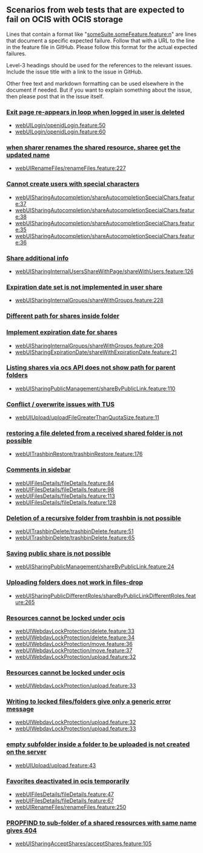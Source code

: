 ## Scenarios from web tests that are expected to fail on OCIS with OCIS storage

Lines that contain a format like "[someSuite.someFeature.feature:n](https://github.com/owncloud/web/path/to/feature)"
are lines that document a specific expected failure. Follow that with a URL to the line in the feature file in GitHub.
Please follow this format for the actual expected failures.

Level-3 headings should be used for the references to the relevant issues. Include the issue title with a link to the issue in GitHub.

Other free text and markdown formatting can be used elsewhere in the document if needed. But if you want to explain something about the issue, then please post that in the issue itself.


### [Exit page re-appears in loop when logged in user is deleted](https://github.com/owncloud/web/issues/4677)
-   [webUILogin/openidLogin.feature:50](https://github.com/owncloud/web/blob/master/tests/acceptance/features/webUILogin/openidLogin.feature#L50)
-   [webUILogin/openidLogin.feature:60](https://github.com/owncloud/web/blob/master/tests/acceptance/features/webUILogin/openidLogin.feature#L60)

### [when sharer renames the shared resource, sharee get the updated name](https://github.com/owncloud/ocis/issues/2256)
-   [webUIRenameFiles/renameFiles.feature:227](https://github.com/owncloud/web/blob/master/tests/acceptance/features/webUIRenameFiles/renameFiles.feature#L227)

### [Cannot create users with special characters](https://github.com/owncloud/ocis/issues/1417)
-   [webUISharingAutocompletion/shareAutocompletionSpecialChars.feature:37](https://github.com/owncloud/web/blob/master/tests/acceptance/features/webUISharingAutocompletion/shareAutocompletionSpecialChars.feature#L37)
-   [webUISharingAutocompletion/shareAutocompletionSpecialChars.feature:38](https://github.com/owncloud/web/blob/master/tests/acceptance/features/webUISharingAutocompletion/shareAutocompletionSpecialChars.feature#L38)
-   [webUISharingAutocompletion/shareAutocompletionSpecialChars.feature:35](https://github.com/owncloud/web/blob/master/tests/acceptance/features/webUISharingAutocompletion/shareAutocompletionSpecialChars.feature#L35)
-   [webUISharingAutocompletion/shareAutocompletionSpecialChars.feature:36](https://github.com/owncloud/web/blob/master/tests/acceptance/features/webUISharingAutocompletion/shareAutocompletionSpecialChars.feature#L36)


### [Share additional info](https://github.com/owncloud/ocis/issues/1253)
-   [webUISharingInternalUsersShareWithPage/shareWithUsers.feature:126](https://github.com/owncloud/web/blob/master/tests/acceptance/features/webUISharingInternalUsersShareWithPage/shareWithUsers.feature#L126)

### [Expiration date set is not implemented in user share](https://github.com/owncloud/ocis/issues/1250)
-   [webUISharingInternalGroups/shareWithGroups.feature:228](https://github.com/owncloud/web/blob/master/tests/acceptance/features/webUISharingInternalGroups/shareWithGroups.feature#L228)

### [Different path for shares inside folder](https://github.com/owncloud/ocis/issues/1231)

### [Implement expiration date for shares](https://github.com/owncloud/ocis/issues/1250)
- [webUISharingInternalGroups/shareWithGroups.feature:208](https://github.com/owncloud/web/blob/master/tests/acceptance/features/webUISharingInternalGroups/shareWithGroups.feature#L208)
- [webUISharingExpirationDate/shareWithExpirationDate.feature:21](https://github.com/owncloud/web/blob/master/tests/acceptance/features/webUISharingExpirationDate/shareWithExpirationDate.feature#L21)

### [Listing shares via ocs API does not show path for parent folders](https://github.com/owncloud/ocis/issues/1231)
-   [webUISharingPublicManagement/shareByPublicLink.feature:110](https://github.com/owncloud/web/blob/master/tests/acceptance/features/webUISharingPublicManagement/shareByPublicLink.feature#L111)

### [Conflict / overwrite issues with TUS](https://github.com/owncloud/ocis/issues/1294)
-   [webUIUpload/uploadFileGreaterThanQuotaSize.feature:11](https://github.com/owncloud/web/blob/master/tests/acceptance/features/webUIUpload/uploadFileGreaterThanQuotaSize.feature#L11)

### [restoring a file deleted from a received shared folder is not possible](https://github.com/owncloud/ocis/issues/1124)
-   [webUITrashbinRestore/trashbinRestore.feature:176](https://github.com/owncloud/web/blob/master/tests/acceptance/features/webUITrashbinRestore/trashbinRestore.feature#L176)

### [Comments in sidebar](https://github.com/owncloud/web/issues/1158)
-   [webUIFilesDetails/fileDetails.feature:84](https://github.com/owncloud/web/blob/master/tests/acceptance/features/webUIFilesDetails/fileDetails.feature#L84)
-   [webUIFilesDetails/fileDetails.feature:98](https://github.com/owncloud/web/blob/master/tests/acceptance/features/webUIFilesDetails/fileDetails.feature#L98)
-   [webUIFilesDetails/fileDetails.feature:113](https://github.com/owncloud/web/blob/master/tests/acceptance/features/webUIFilesDetails/fileDetails.feature#L113)
-   [webUIFilesDetails/fileDetails.feature:128](https://github.com/owncloud/web/blob/master/tests/acceptance/features/webUIFilesDetails/fileDetails.feature#L128)

### [Deletion of a recursive folder from trashbin is not possible](https://github.com/owncloud/product/issues/188)
-   [webUITrashbinDelete/trashbinDelete.feature:51](https://github.com/owncloud/web/blob/master/tests/acceptance/features/webUITrashbinDelete/trashbinDelete.feature#L51)
-   [webUITrashbinDelete/trashbinDelete.feature:65](https://github.com/owncloud/web/blob/master/tests/acceptance/features/webUITrashbinDelete/trashbinDelete.feature#L65)

### [Saving public share is not possible](https://github.com/owncloud/web/issues/5321)
-   [webUISharingPublicManagement/shareByPublicLink.feature:24](https://github.com/owncloud/web/blob/master/tests/acceptance/features/webUISharingPublicManagement/shareByPublicLink.feature#L24)

### [Uploading folders does not work in files-drop](https://github.com/owncloud/web/issues/2443)
-   [webUISharingPublicDifferentRoles/shareByPublicLinkDifferentRoles.feature:265](https://github.com/owncloud/web/blob/master/tests/acceptance/features/webUISharingPublicDifferentRoles/shareByPublicLinkDifferentRoles.feature#L265)

### [Resources cannot be locked under ocis](https://github.com/owncloud/ocis/issues/1284)
-   [webUIWebdavLockProtection/delete.feature:33](https://github.com/owncloud/web/blob/master/tests/acceptance/features/webUIWebdavLockProtection/delete.feature#L33)
-   [webUIWebdavLockProtection/delete.feature:34](https://github.com/owncloud/web/blob/master/tests/acceptance/features/webUIWebdavLockProtection/delete.feature#L34)
-   [webUIWebdavLockProtection/move.feature:36](https://github.com/owncloud/web/blob/master/tests/acceptance/features/webUIWebdavLockProtection/move.feature#L36)
-   [webUIWebdavLockProtection/move.feature:37](https://github.com/owncloud/web/blob/master/tests/acceptance/features/webUIWebdavLockProtection/move.feature#L37)
-   [webUIWebdavLockProtection/upload.feature:32](https://github.com/owncloud/web/blob/master/tests/acceptance/features/webUIWebdavLockProtection/upload.feature#L32)

### [Resources cannot be locked under ocis](https://github.com/owncloud/ocis/issues/1284)
-   [webUIWebdavLockProtection/upload.feature:33](https://github.com/owncloud/web/blob/master/tests/acceptance/features/webUIWebdavLockProtection/upload.feature#L33)

### [Writing to locked files/folders give only a generic error message](https://github.com/owncloud/web/issues/5741)
-   [webUIWebdavLockProtection/upload.feature:32](https://github.com/owncloud/web/blob/master/tests/acceptance/features/webUIWebdavLockProtection/upload.feature#L32)
-   [webUIWebdavLockProtection/upload.feature:33](https://github.com/owncloud/web/blob/master/tests/acceptance/features/webUIWebdavLockProtection/upload.feature#L33)

### [empty subfolder inside a folder to be uploaded is not created on the server](https://github.com/owncloud/web/issues/6348)
-   [webUIUpload/upload.feature:43](https://github.com/owncloud/web/blob/master/tests/acceptance/features/webUIUpload/upload.feature#L43)

### [Favorites deactivated in ocis temporarily](https://github.com/owncloud/ocis/issues/1228)
-   [webUIFilesDetails/fileDetails.feature:47](https://github.com/owncloud/web/blob/master/tests/acceptance/features/webUIFilesDetails/fileDetails.feature#L47)
-   [webUIFilesDetails/fileDetails.feature:67](https://github.com/owncloud/web/blob/master/tests/acceptance/features/webUIFilesDetails/fileDetails.feature#L67)
-   [webUIRenameFiles/renameFiles.feature:250](https://github.com/owncloud/web/blob/master/tests/acceptance/features/webUIRenameFiles/renameFiles.feature#L250)

### [PROPFIND to sub-folder of a shared resources with same name gives 404](https://github.com/owncloud/ocis/issues/3859)
-   [webUISharingAcceptShares/acceptShares.feature:105](https://github.com/owncloud/web/blob/master/tests/acceptance/features/webUISharingAcceptShares/acceptShares.feature#L105)
